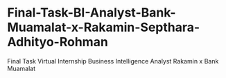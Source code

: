 # Final-Task-BI-Analyst-Bank-Muamalat-x-Rakamin-Septhara-Adhityo-Rohman
Final Task Virtual Internship Business Intelligence Analyst Rakamin x Bank Muamalat
